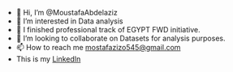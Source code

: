- 👋 Hi, I’m @MoustafaAbdelaziz
- 👀 I’m interested in Data analysis
- 🌱 I finished professional track of EGYPT FWD initiative. 
- 💞️ I’m looking to collaborate on Datasets for analysis purposes.
- 📫 How to reach me mostafazizo545@gmail.com
- This is my [LinkedIn](https://www.linkedin.com/in/moustafa-abdelaziz/)

<!---
MoustafaAbdelaziz/MoustafaAbdelaziz is a ✨ special ✨ repository because its `README.md` (this file) appears on your GitHub profile.
You can click the Preview link to take a look at your changes.
--->
